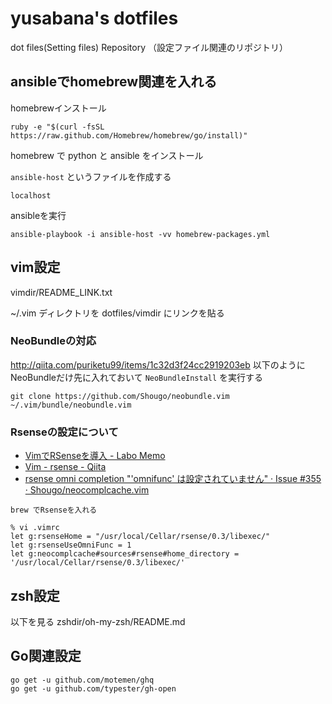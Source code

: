 yusabana's dotfiles
========

dot files(Setting files) Repository （設定ファイル関連のリポジトリ）


ansibleでhomebrew関連を入れる
-------------------

homebrewインストール

`ruby -e "$(curl -fsSL https://raw.github.com/Homebrew/homebrew/go/install)"`

homebrew で python と ansible をインストール

`ansible-host` というファイルを作成する

```ansible-host
localhost
```

ansibleを実行

```
ansible-playbook -i ansible-host -vv homebrew-packages.yml
```

vim設定
--------------------

vimdir/README_LINK.txt

~/.vim ディレクトリを dotfiles/vimdir にリンクを貼る

### NeoBundleの対応
http://qiita.com/puriketu99/items/1c32d3f24cc2919203eb
以下のようにNeoBundleだけ先に入れておいて `NeoBundleInstall` を実行する

```
git clone https://github.com/Shougo/neobundle.vim ~/.vim/bundle/neobundle.vim
```

### Rsenseの設定について

- [VimでRSenseを導入 - Labo Memo](http://alice345.hatenablog.com/entry/2014/01/03/130053)
- [Vim - rsense - Qiita](http://qiita.com/kickstart123/items/afa1af3b05ee5949990f)
- [rsense omni completion "'omnifunc' は設定されていません" · Issue #355 · Shougo/neocomplcache.vim](https://github.com/Shougo/neocomplcache.vim/issues/355)

```
brew でRsenseを入れる

% vi .vimrc
let g:rsenseHome = "/usr/local/Cellar/rsense/0.3/libexec/"
let g:rsenseUseOmniFunc = 1
let g:neocomplcache#sources#rsense#home_directory = '/usr/local/Cellar/rsense/0.3/libexec/'
```

zsh設定
--------------------

以下を見る
zshdir/oh-my-zsh/README.md


Go関連設定
--------------------

```
go get -u github.com/motemen/ghq
go get -u github.com/typester/gh-open
```

